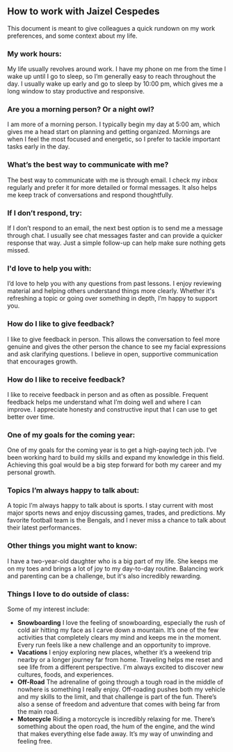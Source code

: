 ## How to work with Jaizel Cespedes
This document is meant to give colleagues a quick rundown on my work preferences, and some context about my life. 

### My work hours:
My life usually revolves around work. I have my phone on me from the time I wake up until I go to sleep, so I’m generally easy to reach throughout the day. I usually wake up early and go to sleep by 10:00 pm, which gives me a long window to stay productive and responsive.

### Are you a morning person? Or a night owl? 
I am more of a morning person. I typically begin my day at 5:00 am, which gives me a head start on planning and getting organized. Mornings are when I feel the most focused and energetic, so I prefer to tackle important tasks early in the day.

### What’s the best way to communicate with me?
The best way to communicate with me is through email. I check my inbox regularly and prefer it for more detailed or formal messages. It also helps me keep track of conversations and respond thoughtfully.

### If I don’t respond, try:
If I don’t respond to an email, the next best option is to send me a message through chat. I usually see chat messages faster and can provide a quicker response that way. Just a simple follow-up can help make sure nothing gets missed.

### I'd love to help you with:
I’d love to help you with any questions from past lessons. I enjoy reviewing material and helping others understand things more clearly. Whether it's refreshing a topic or going over something in depth, I’m happy to support you.

### How do I like to give feedback?
I like to give feedback in person. This allows the conversation to feel more genuine and gives the other person the chance to see my facial expressions and ask clarifying questions. I believe in open, supportive communication that encourages growth.

### How do I like to receive feedback?
I like to receive feedback in person and as often as possible. Frequent feedback helps me understand what I’m doing well and where I can improve. I appreciate honesty and constructive input that I can use to get better over time.

### One of my goals for the coming year:
One of my goals for the coming year is to get a high-paying tech job. I’ve been working hard to build my skills and expand my knowledge in this field. Achieving this goal would be a big step forward for both my career and my personal growth.

### Topics I’m always happy to talk about:
A topic I’m always happy to talk about is sports. I stay current with most major sports news and enjoy discussing games, trades, and predictions. My favorite football team is the Bengals, and I never miss a chance to talk about their latest performances.

### Other things you might want to know:
I have a two-year-old daughter who is a big part of my life. She keeps me on my toes and brings a lot of joy to my day-to-day routine. Balancing work and parenting can be a challenge, but it's also incredibly rewarding.

### Things I love to do outside of class:
Some of my interest include:
- **Snowboarding** I love the feeling of snowboarding, especially the rush of cold air hitting my face as I carve down a mountain. It’s one of the few activities that completely clears my mind and keeps me in the moment. Every run feels like a new challenge and an opportunity to improve.
- **Vacations** I enjoy exploring new places, whether it’s a weekend trip nearby or a longer journey far from home. Traveling helps me reset and see life from a different perspective. I'm always excited to discover new cultures, foods, and experiences.
- **Off-Road** The adrenaline of going through a tough road in the middle of nowhere is something I really enjoy. Off-roading pushes both my vehicle and my skills to the limit, and that challenge is part of the fun. There’s also a sense of freedom and adventure that comes with being far from the main road.
- **Motorcycle** Riding a motorcycle is incredibly relaxing for me. There’s something about the open road, the hum of the engine, and the wind that makes everything else fade away. It’s my way of unwinding and feeling free.
